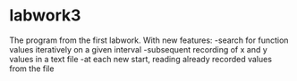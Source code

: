 # labwork3

The program from the first labwork.
With new features:
-search for function values iteratively on a given interval
-subsequent recording of x and y values in a text file
-at each new start, reading already recorded values from the file
